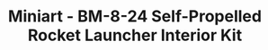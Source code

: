 ---
layout: product
title: "Miniart - BM-8-24 Self-Propelled Rocket Launcher Interior Kit"
price: "5200" 
desc: "N/A"
img_path: "/assets/img/MI35234.jpg"
brand: "N/A"
available: false
special_offer: false
new: false
soon: false
cat: "010000"
subcat: "010100"
subsubcat: "0N/A"
sifra: "MI35234"
popular: true
---